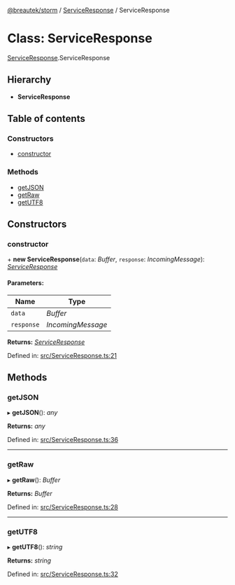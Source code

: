 [@breautek/storm](../README.md) / [ServiceResponse](../modules/serviceresponse.md) / ServiceResponse

# Class: ServiceResponse

[ServiceResponse](../modules/serviceresponse.md).ServiceResponse

## Hierarchy

* **ServiceResponse**

## Table of contents

### Constructors

- [constructor](serviceresponse.serviceresponse-1.md#constructor)

### Methods

- [getJSON](serviceresponse.serviceresponse-1.md#getjson)
- [getRaw](serviceresponse.serviceresponse-1.md#getraw)
- [getUTF8](serviceresponse.serviceresponse-1.md#getutf8)

## Constructors

### constructor

\+ **new ServiceResponse**(`data`: *Buffer*, `response`: *IncomingMessage*): [*ServiceResponse*](serviceresponse.serviceresponse-1.md)

#### Parameters:

Name | Type |
------ | ------ |
`data` | *Buffer* |
`response` | *IncomingMessage* |

**Returns:** [*ServiceResponse*](serviceresponse.serviceresponse-1.md)

Defined in: [src/ServiceResponse.ts:21](https://github.com/breautek/storm/blob/51bc6e5/src/ServiceResponse.ts#L21)

## Methods

### getJSON

▸ **getJSON**(): *any*

**Returns:** *any*

Defined in: [src/ServiceResponse.ts:36](https://github.com/breautek/storm/blob/51bc6e5/src/ServiceResponse.ts#L36)

___

### getRaw

▸ **getRaw**(): *Buffer*

**Returns:** *Buffer*

Defined in: [src/ServiceResponse.ts:28](https://github.com/breautek/storm/blob/51bc6e5/src/ServiceResponse.ts#L28)

___

### getUTF8

▸ **getUTF8**(): *string*

**Returns:** *string*

Defined in: [src/ServiceResponse.ts:32](https://github.com/breautek/storm/blob/51bc6e5/src/ServiceResponse.ts#L32)
